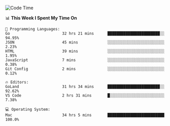 <!--START_SECTION:waka-->
![Code Time](http://img.shields.io/badge/Code%20Time-100%20hrs%2039%20mins-blue)

📊 **This Week I Spent My Time On** 

```text
💬 Programming Languages: 
Go                       32 hrs 21 mins      ███████████████████████░░   94.95% 
JSON                     45 mins             ░░░░░░░░░░░░░░░░░░░░░░░░░   2.23% 
HTML                     39 mins             ░░░░░░░░░░░░░░░░░░░░░░░░░   1.95% 
JavaScript               7 mins              ░░░░░░░░░░░░░░░░░░░░░░░░░   0.38% 
Git Config               2 mins              ░░░░░░░░░░░░░░░░░░░░░░░░░   0.12%

🔥 Editors: 
GoLand                   31 hrs 34 mins      ███████████████████████░░   92.62% 
VS Code                  2 hrs 31 mins       █░░░░░░░░░░░░░░░░░░░░░░░░   7.38%

💻 Operating System: 
Mac                      34 hrs 5 mins       █████████████████████████   100.0%

```


<!--END_SECTION:waka-->